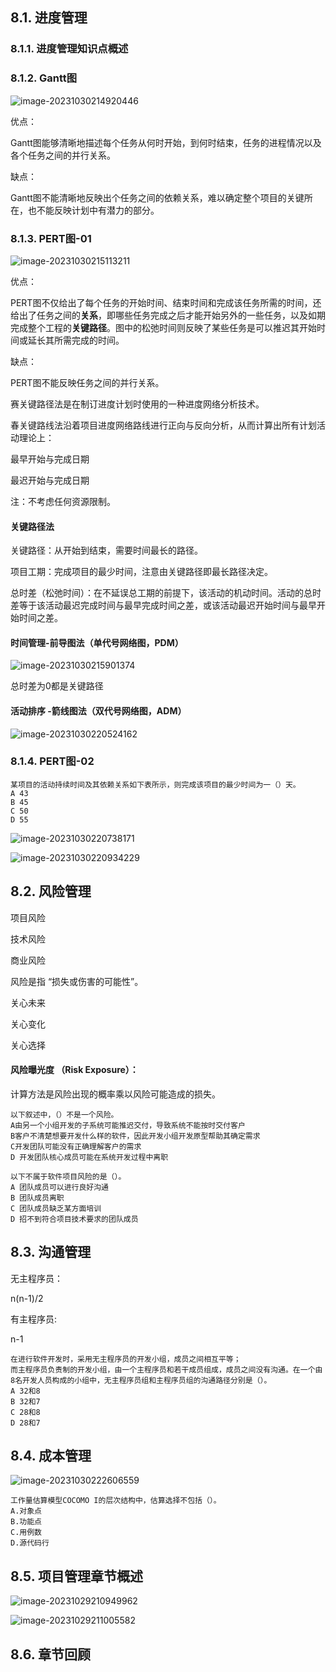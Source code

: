 ## 8.1. 进度管理

### 8.1.1. 进度管理知识点概述

### 8.1.2. Gantt图

![image-20231030214920446](assets/image-20231030214920446.png)

优点：

Gantt图能够清晰地描述每个任务从何时开始，到何时结束，任务的进程情况以及各个任务之间的并行关系。

缺点：

Gantt图不能清晰地反映出个任务之间的依赖关系，难以确定整个项目的关键所在，也不能反映计划中有潜力的部分。

### 8.1.3. PERT图-01

![image-20231030215113211](assets/image-20231030215113211.png)

优点：

PERT图不仅给出了每个任务的开始时间、结束时间和完成该任务所需的时间，还给出了任务之间的**关系**，即哪些任务完成之后才能开始另外的一些任务，以及如期完成整个工程的**关键路径**。图中的松弛时间则反映了某些任务是可以推迟其开始时间或延长其所需完成的时间。

缺点：

PERT图不能反映任务之间的并行关系。



赛关键路径法是在制订进度计划时使用的一种进度网络分析技术。

春关键路线法沿着项目进度网络路线进行正向与反向分析，从而计算出所有计划活动理论上：

最早开始与完成日期

最迟开始与完成日期

注：不考虑任何资源限制。



#### 关键路径法

关键路径：从开始到结束，需要时间最长的路径。

项目工期：完成项目的最少时间，注意由关键路径即最长路径决定。

总时差（松弛时间）：在不延误总工期的前提下，该活动的机动时间。活动的总时差等于该活动最迟完成时间与最早完成时间之差，或该活动最迟开始时间与最早开始时间之差。

#### 时间管理-前导图法（单代号网络图，PDM）

![image-20231030215901374](assets/image-20231030215901374-8674342.png)

总时差为0都是关键路径

#### 活动排序 -箭线图法（双代号网络图，ADM）

![image-20231030220524162](assets/image-20231030220524162.png)



### 8.1.4. PERT图-02

```
某项目的活动持续时间及其依赖关系如下表所示，则完成该项目的最少时间为一（）天。
A 43
B 45
C 50
D 55
```

![image-20231030220738171](assets/image-20231030220738171.png)

![image-20231030220934229](assets/image-20231030220934229.png)

## 8.2. 风险管理

项目风险

技术风险

商业风险

风险是指 “损失或伤害的可能性”。

关心未来

关心变化

关心选择



#### 风险曝光度 （Risk Exposure）：

计算方法是风险出现的概率乘以风险可能造成的损失。

```
以下叙述中，（）不是一个风险。
A由另一个小组开发的子系统可能推迟交付，导致系统不能按时交付客户
B客户不清楚想要开发什么样的软件，因此开发小组开发原型帮助其确定需求
C开发团队可能没有正确理解客户的需求
D 开发团队核心成员可能在系统开发过程中离职
```

```
以下不属于软件项目风险的是（）。
A 团队成员可以进行良好沟通
B 团队成员离职
C 团队成员缺乏某方面培训
D 招不到符合项目技术要求的团队成员
```

## 8.3. 沟通管理

无主程序员：

n(n-1)/2

有主程序员:

n-1

```
在进行软件开发时，采用无主程序员的开发小组，成员之间相互平等；
而主程序员负责制的开发小组，由一个主程序员和若干成员组成，成员之间没有沟通。在一个由8名开发人员构成的小组中，无主程序员组和主程序员组的沟通路径分别是（）。
A 32和8
B 32和7
C 28和8
D 28和7
```

## 8.4. 成本管理

![image-20231030222606559](assets/image-20231030222606559.png)

```
工作量估算模型COCOMO I的层次结构中，估算选择不包括（）。
A.对象点
B.功能点
C.用例数
D.源代码行
```



## 8.5. 项目管理章节概述

![image-20231029210949962](assets/image-20231029210949962.png)

![image-20231029211005582](assets/image-20231029211005582.png)



## 8.6. 章节回顾
